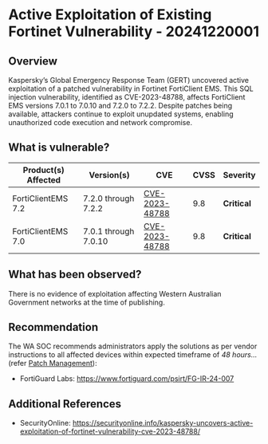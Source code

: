 # Active Exploitation of Existing Fortinet Vulnerability - 20241220001

## Overview

Kaspersky’s Global Emergency Response Team (GERT) uncovered active exploitation of a patched vulnerability in Fortinet FortiClient EMS. This SQL injection vulnerability, identified as CVE-2023-48788, affects FortiClient EMS versions 7.0.1 to 7.0.10 and 7.2.0 to 7.2.2. Despite patches being available, attackers continue to exploit unupdated systems, enabling unauthorized code execution and network compromise.

## What is vulnerable?

| Product(s) Affected | Version(s) | CVE                                                                                                                                      | CVSS         | Severity                                                       |
| ------------------- | ---------- | ---------------------------------------------------------------------------------------------------------------------------------------- | ------------ | -------------------------------------------------------------- |
| FortiClientEMS 7.2  | 7.2.0 through 7.2.2   | [CVE-2023-48788](https://nvd.nist.gov/vuln/detail/cve-2023-48788)   | 9.8 | **Critical** |
| FortiClientEMS 7.0  | 7.0.1 through 7.0.10    | [CVE-2023-48788](https://nvd.nist.gov/vuln/detail/cve-2023-48788) | 9.8 | **Critical** |

## What has been observed?

There is no evidence of exploitation affecting Western Australian Government networks at the time of publishing.

## Recommendation

The WA SOC recommends administrators apply the solutions as per vendor instructions to all affected devices within expected timeframe of *48 hours...* (refer [Patch Management](../guidelines/patch-management.md)):

- FortiGuard Labs: <https://www.fortiguard.com/psirt/FG-IR-24-007>

## Additional References

- SecurityOnline: <https://securityonline.info/kaspersky-uncovers-active-exploitation-of-fortinet-vulnerability-cve-2023-48788/>
